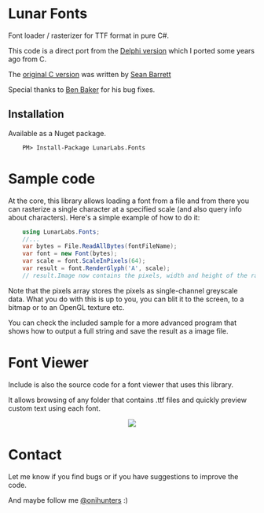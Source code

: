 # Lunar Fonts
Font loader / rasterizer for TTF format in pure C#.

This code is a direct port from the [Delphi version](https://github.com/Relfos/TERRA-Engine/blob/master/Engine/Image/TERRA_TTF.pas) which I ported some years ago from C. 

The [original C version](https://github.com/nothings/stb/blob/master/stb_truetype.h) was written by [Sean Barrett](http://nothings.org/)

Special thanks to [Ben Baker](https://github.com/benbaker76) for his bug fixes.

## Installation

Available as a Nuget package.

```
    PM> Install-Package LunarLabs.Fonts
```

# Sample code

At the core, this library allows loading a font from a file and from there you can rasterize a single character at a specified scale (and also query info about characters).
Here's a simple example of how to do it:

```c#
	using LunarLabs.Fonts;
	//...
	var bytes = File.ReadAllBytes(fontFileName);
	var font = new Font(bytes);
	var scale = font.ScaleInPixels(64);
	var result = font.RenderGlyph('A', scale);
	// result.Image now contains the pixels, width and height of the rasterized glyph	
```

Note that the pixels array stores the pixels as single-channel greyscale data. What you do with this is up to you, you can blit it to the screen, to a bitmap or to an OpenGL texture etc.

You can check the included sample for a more advanced program that shows how to output a full string and save the result as a image file.

# Font Viewer

Include is also the source code for a font viewer that uses this library.

It allows browsing of any folder that contains .ttf files and quickly preview custom text using each font.

<p align="center">
  <img src="/viewer.png">
</p>


# Contact

Let me know if you find bugs or if you have suggestions to improve the code.

And maybe follow me [@onihunters](https://twitter.com/onihunters) :)